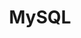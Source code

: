 ---
title: "MySQL"
layout: category
permalink: /categories/mysql
author_profile: true
taxonomy: MySQL
sidebar:
    nav: "categories"
---